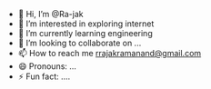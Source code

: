 - 👋 Hi, I’m @Ra-jak
- 👀 I’m interested in exploring internet
- 🌱 I’m currently learning engineering
- 💞️ I’m looking to collaborate on ...
- 📫 How to reach me rrajakramanand@gmail.com
- 😄 Pronouns: ...
- ⚡ Fun fact: ....

<!---
Ra-jak/Ra-jak is a ✨ special ✨ repository because its `README.md` (this file) appears on your GitHub profile.
You can click the Preview link to take a look at your changes.
--->
